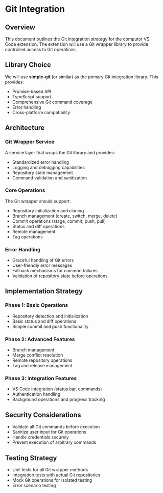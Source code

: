 # Git Integration

## Overview
This document outlines the Git integration strategy for the computor VS Code extension. The extension will use a Git wrapper library to provide controlled access to Git operations.

## Library Choice
We will use **simple-git** (or similar) as the primary Git integration library. This provides:
- Promise-based API
- TypeScript support
- Comprehensive Git command coverage
- Error handling
- Cross-platform compatibility

## Architecture

### Git Wrapper Service
A service layer that wraps the Git library and provides:
- Standardized error handling
- Logging and debugging capabilities
- Repository state management
- Command validation and sanitization

### Core Operations
The Git wrapper should support:
- Repository initialization and cloning
- Branch management (create, switch, merge, delete)
- Commit operations (stage, commit, push, pull)
- Status and diff operations
- Remote management
- Tag operations

### Error Handling
- Graceful handling of Git errors
- User-friendly error messages
- Fallback mechanisms for common failures
- Validation of repository state before operations

## Implementation Strategy

### Phase 1: Basic Operations
- Repository detection and initialization
- Basic status and diff operations
- Simple commit and push functionality

### Phase 2: Advanced Features
- Branch management
- Merge conflict resolution
- Remote repository operations
- Tag and release management

### Phase 3: Integration Features
- VS Code integration (status bar, commands)
- Authentication handling
- Background operations and progress tracking

## Security Considerations
- Validate all Git commands before execution
- Sanitize user input for Git operations
- Handle credentials securely
- Prevent execution of arbitrary commands

## Testing Strategy
- Unit tests for all Git wrapper methods
- Integration tests with actual Git repositories
- Mock Git operations for isolated testing
- Error scenario testing